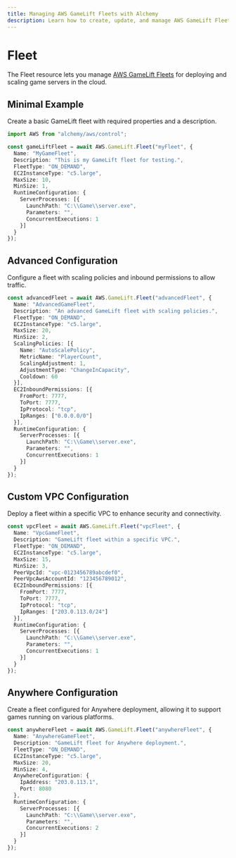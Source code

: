 ```yaml
---
title: Managing AWS GameLift Fleets with Alchemy
description: Learn how to create, update, and manage AWS GameLift Fleets using Alchemy Cloud Control.
---
```


# Fleet

The Fleet resource lets you manage [AWS GameLift Fleets](https://docs.aws.amazon.com/gamelift/latest/userguide/) for deploying and scaling game servers in the cloud.

## Minimal Example

Create a basic GameLift fleet with required properties and a description.

```ts
import AWS from "alchemy/aws/control";

const gameLiftFleet = await AWS.GameLift.Fleet("myFleet", {
  Name: "MyGameFleet",
  Description: "This is my GameLift fleet for testing.",
  FleetType: "ON_DEMAND",
  EC2InstanceType: "c5.large",
  MaxSize: 10,
  MinSize: 1,
  RuntimeConfiguration: {
    ServerProcesses: [{
      LaunchPath: "C:\\Game\\server.exe",
      Parameters: "",
      ConcurrentExecutions: 1
    }]
  }
});
```

## Advanced Configuration

Configure a fleet with scaling policies and inbound permissions to allow traffic.

```ts
const advancedFleet = await AWS.GameLift.Fleet("advancedFleet", {
  Name: "AdvancedGameFleet",
  Description: "An advanced GameLift fleet with scaling policies.",
  FleetType: "ON_DEMAND",
  EC2InstanceType: "c5.large",
  MaxSize: 20,
  MinSize: 2,
  ScalingPolicies: [{
    Name: "AutoScalePolicy",
    MetricName: "PlayerCount",
    ScalingAdjustment: 1,
    AdjustmentType: "ChangeInCapacity",
    Cooldown: 60
  }],
  EC2InboundPermissions: [{
    FromPort: 7777,
    ToPort: 7777,
    IpProtocol: "tcp",
    IpRanges: ["0.0.0.0/0"]
  }],
  RuntimeConfiguration: {
    ServerProcesses: [{
      LaunchPath: "C:\\Game\\server.exe",
      Parameters: "",
      ConcurrentExecutions: 1
    }]
  }
});
```

## Custom VPC Configuration

Deploy a fleet within a specific VPC to enhance security and connectivity.

```ts
const vpcFleet = await AWS.GameLift.Fleet("vpcFleet", {
  Name: "VpcGameFleet",
  Description: "GameLift fleet within a specific VPC.",
  FleetType: "ON_DEMAND",
  EC2InstanceType: "c5.large",
  MaxSize: 15,
  MinSize: 3,
  PeerVpcId: "vpc-0123456789abcdef0",
  PeerVpcAwsAccountId: "123456789012",
  EC2InboundPermissions: [{
    FromPort: 7777,
    ToPort: 7777,
    IpProtocol: "tcp",
    IpRanges: ["203.0.113.0/24"]
  }],
  RuntimeConfiguration: {
    ServerProcesses: [{
      LaunchPath: "C:\\Game\\server.exe",
      Parameters: "",
      ConcurrentExecutions: 1
    }]
  }
});
```

## Anywhere Configuration

Create a fleet configured for Anywhere deployment, allowing it to support games running on various platforms.

```ts
const anywhereFleet = await AWS.GameLift.Fleet("anywhereFleet", {
  Name: "AnywhereGameFleet",
  Description: "GameLift fleet for Anywhere deployment.",
  FleetType: "ON_DEMAND",
  EC2InstanceType: "c5.large",
  MaxSize: 20,
  MinSize: 4,
  AnywhereConfiguration: {
    IpAddress: "203.0.113.1",
    Port: 8080
  },
  RuntimeConfiguration: {
    ServerProcesses: [{
      LaunchPath: "C:\\Game\\server.exe",
      Parameters: "",
      ConcurrentExecutions: 2
    }]
  }
});
```